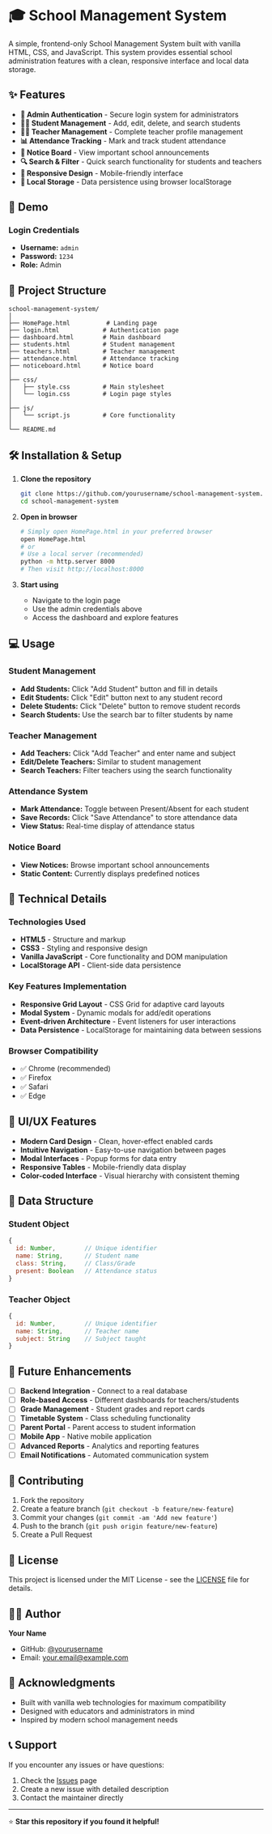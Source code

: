 # 🎓 School Management System

A simple, frontend-only School Management System built with vanilla HTML, CSS, and JavaScript. This system provides essential school administration features with a clean, responsive interface and local data storage.

## ✨ Features

- **👤 Admin Authentication** - Secure login system for administrators
- **👨‍🎓 Student Management** - Add, edit, delete, and search students
- **👩‍🏫 Teacher Management** - Complete teacher profile management
- **📊 Attendance Tracking** - Mark and track student attendance
- **📢 Notice Board** - View important school announcements
- **🔍 Search & Filter** - Quick search functionality for students and teachers
- **📱 Responsive Design** - Mobile-friendly interface
- **💾 Local Storage** - Data persistence using browser localStorage

## 🚀 Demo

### Login Credentials
- **Username:** `admin`
- **Password:** `1234`
- **Role:** Admin

## 📁 Project Structure

```
school-management-system/
│
├── HomePage.html          # Landing page
├── login.html            # Authentication page
├── dashboard.html        # Main dashboard
├── students.html         # Student management
├── teachers.html         # Teacher management
├── attendance.html       # Attendance tracking
├── noticeboard.html      # Notice board
│
├── css/
│   ├── style.css         # Main stylesheet
│   └── login.css         # Login page styles
│
├── js/
│   └── script.js         # Core functionality
│
└── README.md
```

## 🛠️ Installation & Setup

1. **Clone the repository**
   ```bash
   git clone https://github.com/yourusername/school-management-system.git
   cd school-management-system
   ```

2. **Open in browser**
   ```bash
   # Simply open HomePage.html in your preferred browser
   open HomePage.html
   # or
   # Use a local server (recommended)
   python -m http.server 8000
   # Then visit http://localhost:8000
   ```

3. **Start using**
   - Navigate to the login page
   - Use the admin credentials above
   - Access the dashboard and explore features

## 💻 Usage

### Student Management
- **Add Students:** Click "Add Student" button and fill in details
- **Edit Students:** Click "Edit" button next to any student record
- **Delete Students:** Click "Delete" button to remove student records
- **Search Students:** Use the search bar to filter students by name

### Teacher Management
- **Add Teachers:** Click "Add Teacher" and enter name and subject
- **Edit/Delete Teachers:** Similar to student management
- **Search Teachers:** Filter teachers using the search functionality

### Attendance System
- **Mark Attendance:** Toggle between Present/Absent for each student
- **Save Records:** Click "Save Attendance" to store attendance data
- **View Status:** Real-time display of attendance status

### Notice Board
- **View Notices:** Browse important school announcements
- **Static Content:** Currently displays predefined notices

## 🔧 Technical Details

### Technologies Used
- **HTML5** - Structure and markup
- **CSS3** - Styling and responsive design
- **Vanilla JavaScript** - Core functionality and DOM manipulation
- **LocalStorage API** - Client-side data persistence

### Key Features Implementation
- **Responsive Grid Layout** - CSS Grid for adaptive card layouts
- **Modal System** - Dynamic modals for add/edit operations
- **Event-driven Architecture** - Event listeners for user interactions
- **Data Persistence** - LocalStorage for maintaining data between sessions

### Browser Compatibility
- ✅ Chrome (recommended)
- ✅ Firefox
- ✅ Safari
- ✅ Edge

## 🎨 UI/UX Features

- **Modern Card Design** - Clean, hover-effect enabled cards
- **Intuitive Navigation** - Easy-to-use navigation between pages
- **Modal Interfaces** - Popup forms for data entry
- **Responsive Tables** - Mobile-friendly data display
- **Color-coded Interface** - Visual hierarchy with consistent theming

## 📝 Data Structure

### Student Object
```javascript
{
  id: Number,        // Unique identifier
  name: String,      // Student name
  class: String,     // Class/Grade
  present: Boolean   // Attendance status
}
```

### Teacher Object
```javascript
{
  id: Number,        // Unique identifier
  name: String,      // Teacher name
  subject: String    // Subject taught
}
```

## 🔮 Future Enhancements

- [ ] **Backend Integration** - Connect to a real database
- [ ] **Role-based Access** - Different dashboards for teachers/students
- [ ] **Grade Management** - Student grades and report cards
- [ ] **Timetable System** - Class scheduling functionality
- [ ] **Parent Portal** - Parent access to student information
- [ ] **Mobile App** - Native mobile application
- [ ] **Advanced Reports** - Analytics and reporting features
- [ ] **Email Notifications** - Automated communication system

## 🤝 Contributing

1. Fork the repository
2. Create a feature branch (`git checkout -b feature/new-feature`)
3. Commit your changes (`git commit -am 'Add new feature'`)
4. Push to the branch (`git push origin feature/new-feature`)
5. Create a Pull Request

## 📄 License

This project is licensed under the MIT License - see the [LICENSE](LICENSE) file for details.

## 👨‍💻 Author

**Your Name**
- GitHub: [@yourusername](https://github.com/yourusername)
- Email: your.email@example.com

## 🙏 Acknowledgments

- Built with vanilla web technologies for maximum compatibility
- Designed with educators and administrators in mind
- Inspired by modern school management needs

## 📞 Support

If you encounter any issues or have questions:
1. Check the [Issues](https://github.com/yourusername/school-management-system/issues) page
2. Create a new issue with detailed description
3. Contact the maintainer directly

---

⭐ **Star this repository if you found it helpful!**